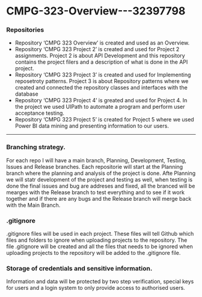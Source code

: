 # CMPG-323-Overview---32397798
### Repositories
* Repository ‘CMPG 323 Overview’ is created and used as an Overview.
* Repository ‘CMPG 323 Project 2’ is created and used for Project 2 assignments. Project 2 is about API Development and this repository contains the project filers and a description of what is done in the API project.
* Repository ‘CMPG 323 Project 3’ is created and used for Implementing reposetroty patterns. Project 3 is about Repository patterns where we created and connected the repository classes and interfaces with the database
* Repository ‘CMPG 323 Project 4’ is greated and used for Project 4. In the project we used UIPath to automate a program and perform user acceptance testing.
* Repository ‘CMPG 323 Project 5’ is created for Project 5 where we used Power BI data mining and presenting information to our users.

---

### Branching strategy.
For each repo I will have a main branch, Planning, Development, Testing, Issues and Release branches. Each repositorie will start at the Planning branch where the planning and analysis of the project is done. Afte Planning we will statr development of the project and testing as well, when testing is done the final issues and bug are addreses and fixed, all the branced will be mearges with the Release branch to test everything and to see if it work together and if there are any bugs and the Release branch will merge back with the Main Branch.
### .gitignore
.gitignore files will be used in each project.
These files will tell Github which files and folders to ignore when uploading projects to the repository.
The file .gitignore will be created and all the files that needs to be ignored when uploading projects to the repository will be added to the .gitignore file.

### Storage of credentials and sensitive information.
Information and data will be protected by two step verification, special keys for users and a login system
to only provide access to authorised users. 

